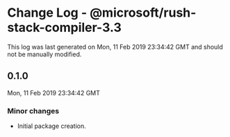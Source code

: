 # Change Log - @microsoft/rush-stack-compiler-3.3

This log was last generated on Mon, 11 Feb 2019 23:34:42 GMT and should not be manually modified.

## 0.1.0
Mon, 11 Feb 2019 23:34:42 GMT

### Minor changes

- Initial package creation.

